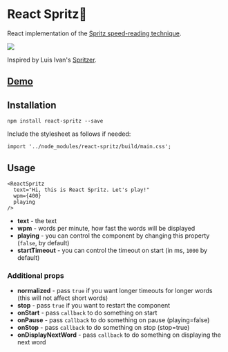 # React Spritz🍷
React implementation of the [Spritz speed-reading technique](http://spritzinc.com/the-science).

![](https://raw.githubusercontent.com/vicrazumov/React.Spritz/master/media/sample.gif)

Inspired by Luis Ivan's [Spritzer](https://github.com/luisivan/spritzer).

## **[Demo](https://vicrazumov.github.io/React.Spritz/)**

## Installation
```
npm install react-spritz --save
```

Include the stylesheet as follows if needed:
```
import '../node_modules/react-spritz/build/main.css';
```
## Usage
```
<ReactSpritz
  text="Hi, this is React Spritz. Let's play!"
  wpm={400}
  playing
/>
```

* **text** - the text
* **wpm** - words per minute, how fast the words will be displayed
* **playing** - you can control the component by changing this property (```false```, by default)
* **startTimeout** - you can control the timeout on start (in ms, ```1000``` by default)

### Additional props

* **normalized** - pass ```true``` if you want longer timeouts for longer words (this will not affect short words)
* **stop** - pass ```true``` if you want to restart the component
* **onStart** - pass ```callback``` to do something on start
* **onPause** - pass ```callback``` to do something on pause (playing=false)
* **onStop** - pass ```callback``` to do something on stop (stop=true)
* **onDisplayNextWord** - pass ```callback``` to do something on displaying the next word
